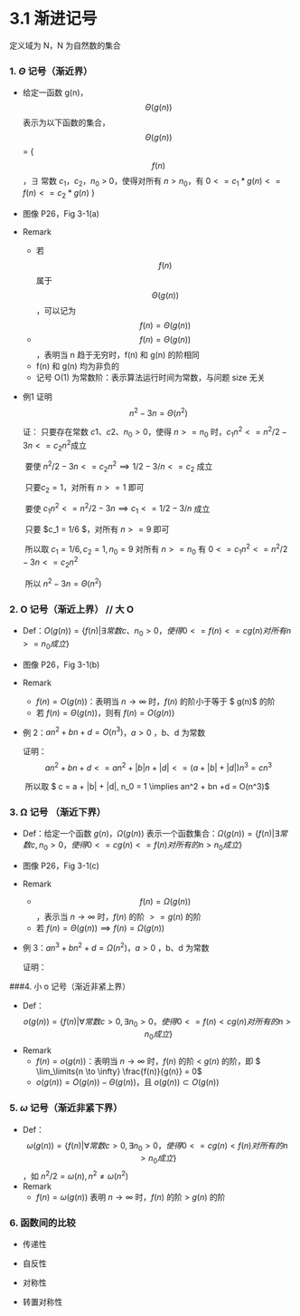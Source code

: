 # 3.1 渐进记号

定义域为 N，N 为自然数的集合

### 1. $\Theta$ 记号（渐近界）

* 给定一函数 g(n)，$$\Theta(g(n))$$ 表示为以下函数的集合，$$\Theta(g(n))$$ = { $$ f(n) $$，$\exists$ 常数 $c_1$，$c_2$，$n_0$ > 0，使得对所有 $n > n_0$，有 $0 <= c_1*g(n) <= f(n) <= c_2 * g(n)$ }

* 图像 P26，Fig 3-1(a)

* Remark

  * 若 $$ f(n) $$ 属于 $$\Theta(g(n))$$，可以记为$$ f(n) = \Theta(g(n))$$
  * $$ f(n) = \Theta(g(n))$$，表明当 n 趋于无穷时，f(n) 和 g(n) 的阶相同
  * f(n) 和 g(n) 均为非负的
  * 记号 O(1) 为常数阶：表示算法运行时间为常数，与问题 size 无关

* 例1 证明 $$n^2 - 3n = \Theta(n^2)$$

  证： 只要存在常数 $c1、c2、n_0>0$，使得 $n >= n_0$ 时，$c_1n^2 <= n^2 / 2 - 3n <= c_2 n^2$成立

  ​	要使 $n^2 / 2 - 3n <= c_2 n^2 \implies 1/2 - 3/n <= c_2$ 成立

  ​	只要$c_2 = 1$，对所有 $n >= 1$ 即可

  ​	要使 $c_1n^2 <= n^2 / 2 - 3n \implies c_1 <= 1/2 - 3/n$ 成立

  ​	只要 $c_1 = 1/6 $，对所有 $n >= 9$ 即可

  ​	所以取 $c_1 = 1/6, c_2 = 1, n_0 = 9$ 对所有 $n >= n_0$ 有 $0 <= c_1n^2 <= n^2/2 - 3n <= c_2n^2$

  ​	所以 $n^2 - 3n = \Theta(n^2)$

### 2. O 记号（渐近上界） // 大 O

* Def：$O(g(n)) = \{ f(n) | \exists 常数 c、n_0 > 0，使得 0 <= f(n) <= cg(n)  对所有  n >= n_0 成立\}$ 

* 图像 P26，Fig 3-1(b)

* Remark

  * $f(n) = O(g(n))$：表明当 $n\rightarrow \infty$ 时，$f(n)$ 的阶小于等于 $ g(n)$ 的阶
  * 若 $f(n) = \Theta(g(n))$，则有 $f(n) = O(g(n))$

* 例 2：$an^2 + bn + d = O(n^3)$，$a > 0$ ，b、d 为常数

  证明：$$an^2 + bn + d <=  an^2 + |b|n + |d| <= (a + |b| + |d|)n^3 = cn^3$$

  ​	所以取 $ c = a + |b| + |d|, n_0 = 1 \implies an^2 + bn +d = O(n^3)$

### 3. Ω 记号 （渐近下界）

* Def：给定一个函数 $g(n)$，$\Omega(g(n))$ 表示一个函数集合：$\Omega(g(n)) = \{f(n) | \exists 常数 c,n_0 > 0，使得 0 <= cg(n) <= f(n) 对所有的 n > n_0 成立\}$ 

* 图像 P26，Fig 3-1(c)

* Remark

  * $$ f(n) = \Omega(g(n))$$，表示当 $n \rightarrow \infty$ 时，$f(n)$ 的阶 $>= g(n)$ 的阶
  * 若 $f(n) = \Theta(g(n)) \implies f(n) = \Omega(g(n))$

* 例 3：$an^3 + bn^2 + d = \Omega(n^2)$，$a > 0$ ，b、d 为常数

  证明：

###4. 小 o 记号（渐近非紧上界）

* Def：$$ o(g(n)) = \{f(n) | \forall 常数 c > 0,\exists n_0 > 0，使得 0 <= f(n) < cg(n) 对所有的 n > n_0 成立\}$$ 
* Remark
  * $f(n) = o(g(n))$：表明当 $n \rightarrow \infty$ 时，$f(n)$ 的阶 < $g(n)$ 的阶，即 $ \lim_\limits{n \to \infty} \frac{f(n)}{g(n)} = 0$
  * $o(g(n)) = O(g(n)) - \Theta(g(n))$，且 $o(g(n)) \subset O(g(n))$

### 5. $\omega$ 记号（渐近非紧下界）

* Def：$$ \omega(g(n)) = \{f(n) | \forall 常数 c > 0,\exists n_0 > 0，使得 0 <=  cg(n) < f(n) 对所有的 n > n_0 成立\}$$ ，如 $n^2/2 = \omega(n), n^2 \neq \omega(n^2)$
* Remark
  * $f(n) = \omega(g(n))$ 表明 $n \to \infty$ 时，$f(n)$ 的阶 > $g(n)$ 的阶

### 6. 函数间的比较

* 传递性

* 自反性

* 对称性

* 转置对称性


